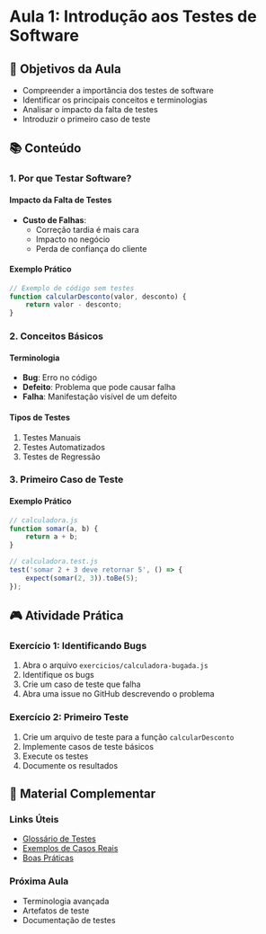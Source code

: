  # Aula 1: Introdução aos Testes de Software

## 🎯 Objetivos da Aula
- Compreender a importância dos testes de software
- Identificar os principais conceitos e terminologias
- Analisar o impacto da falta de testes
- Introduzir o primeiro caso de teste

## 📚 Conteúdo

### 1. Por que Testar Software?

#### Impacto da Falta de Testes
- **Custo de Falhas**: 
  - Correção tardia é mais cara
  - Impacto no negócio
  - Perda de confiança do cliente

#### Exemplo Prático
```javascript
// Exemplo de código sem testes
function calcularDesconto(valor, desconto) {
    return valor - desconto;
}
```

### 2. Conceitos Básicos

#### Terminologia
- **Bug**: Erro no código
- **Defeito**: Problema que pode causar falha
- **Falha**: Manifestação visível de um defeito

#### Tipos de Testes
1. Testes Manuais
2. Testes Automatizados
3. Testes de Regressão

### 3. Primeiro Caso de Teste

#### Exemplo Prático
```javascript
// calculadora.js
function somar(a, b) {
    return a + b;
}

// calculadora.test.js
test('somar 2 + 3 deve retornar 5', () => {
    expect(somar(2, 3)).toBe(5);
});
```

## 🎮 Atividade Prática

### Exercício 1: Identificando Bugs
1. Abra o arquivo `exercicios/calculadora-bugada.js`
2. Identifique os bugs
3. Crie um caso de teste que falha
4. Abra uma issue no GitHub descrevendo o problema

### Exercício 2: Primeiro Teste
1. Crie um arquivo de teste para a função `calcularDesconto`
2. Implemente casos de teste básicos
3. Execute os testes
4. Documente os resultados

## 📝 Material Complementar

### Links Úteis
- [Glossário de Testes](glossario.md)
- [Exemplos de Casos Reais](casos-reais.md)
- [Boas Práticas](boas-praticas.md)

### Próxima Aula
- Terminologia avançada
- Artefatos de teste
- Documentação de testes